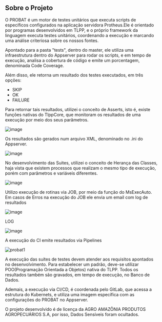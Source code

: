 
## Sobre o Projeto
O PROBAT é um motor de testes unitários que executa scripts de específicos configurados na aplicação servidora Protheus.Ele é orientado por programas desenvolvidos em TLPP, e o próprio framework da linguagem executa testes unitários, coordenando a execução e marcando uma análise criteriosa sobre os nossos fontes.

Apontado para a pasta "tests", dentro do master, ele utiliza uma infraestrutura dentro do Appserver para rodar os scripts, e em tempo de execução, analisa a cobertura de código e emite um porcentagem, denominada Code Coverage. 

Além disso, ele retorna um resultado dos testes executados, em três opções: 
- SKIP
- OK
- FAILURE
  
Para retornar tais resultados, utilizei o conceito de Asserts, isto é, existe funções nativas do TlppCore, que monitoram os resultados de uma execução por meio dos seus parâmetros.

![image](https://github.com/KaueSMoraes/readme-probat/assets/126820310/229dc11c-3462-4be9-9851-bce54491e314)

Os resultados são gerados num arquivo XML, denominado no .ini do Appserver.

![image](https://github.com/KaueSMoraes/readme-probat/assets/126820310/9e46adfe-a4eb-4e4f-9d48-105ef45a8f58)

No desenvolvimento das Suites, utilizei o conceito de Herança das Classes, haja vista que existem processos que realizam o mesmo tipo de execução, porém com parâmetros e variáveis diferentes.

![image](https://github.com/KaueSMoraes/readme-probat/assets/126820310/7bc8e152-cbbd-4427-9df3-c55ee7f29784)


Utilizo execução de rotinas via JOB, por meio da função do MsExecAuto. Em casos de Erros na execução do JOB ele envia um email com log de resultados 

![image](https://github.com/KaueSMoraes/readme-probat/assets/126820310/c89fbf8c-0553-4035-a2e1-bd53ed2fca8e)


LOG

![image](https://github.com/KaueSMoraes/readme-probat/assets/126820310/83e65c88-2ae9-4217-a21d-c2956e2d0959)


A execução do CI emite resultados via Pipelines

![probat1](https://github.com/KaueSMoraes/readme-probat/assets/126820310/45c247c7-425c-47e8-9d46-9ef66940faac)

A execução das suítes de testes devem atender aos requisitos apontados no desenvolvimento. Para estabelecer um padrão, deve-se utilizar POO(Programação Orientada a Objetos) nativa do TLPP.
Todos os resultados também são gravados, em tempo de execução, no Banco de Dados.

Ademais, a execução via CI/CD, é coordenada pelo GitLab, que acessa a estrutura do Kubernets, e utiliza uma imagem específica com as configurações do PROBAT no Appserver.

O projeto desenvolvido é de licença da AGRO AMAZÔNIA PRODUTOS AGROPECUÁRIOS S.A, por isso, 
Dados Sensíveis foram ocultados.
